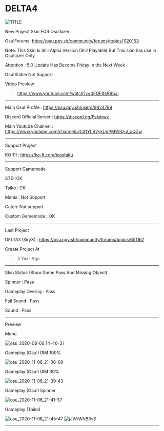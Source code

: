 # DELTA4
![TITLE](https://user-images.githubusercontent.com/68460824/91889887-c87d1680-ecb8-11ea-9303-c1d66f8af2a5.png)

New Project Skin FOR Osu!lazer

Osu!Forums: https://osu.ppy.sh/community/forums/topics/1120153

Note: This Skin Is Still Alpha Version (Still Playable) But This skin has use in Osu!lazer Only

Attention : 5.0 Update Has Become Friday in the Next Week

Osu!Stable Not Support

Video Preview
> https://www.youtube.com/watch?v=dEQF84R9bJI
-----------------------------------------------------------------------------------------------------------------
Main Osu! Profile : https://osu.ppy.sh/users/9424789

Discord Official Server : https://discord.gg/Fvkdrwz

Main Youtube Channel : https://www.youtube.com/channel/UCS1YLB2ykUdPMWRzul_uQZw

-----------------------------------------------------------------------------------------------------------------

Support Project

KO-FI : https://ko-fi.com/iceotaku

-----------------------------------------------------------------------------------------------------------------
Support Gamemode

STD :OK

Taiko : OK

Mania : Not Support

Catch: Not support

Custom Gamemode : OK

-----------------------------------------------------------------------------------------------------------------
Last Project

DELTA3 (SkyX) : https://osu.ppy.sh/community/forums/topics/651167

Create Project At
> 3 Year Ago
-----------------------------------------------------------------------------------------------------------------
Skin Status (Show Some Pass And Missing Object)

Spinner : Pass

Gameplay Overlay : Pass

Fail Sound : Pass

Sound : Pass 

-----------------------------------------------------------------------------------------------------------------
Preview

Menu

![osu_2020-08-06_14-40-31](https://user-images.githubusercontent.com/68460824/91886126-15f68500-ecb3-11ea-930d-ea963c93a107.jpg)

Gameplay (Osu!) DIM 100%

![osu_2020-11-06_21-36-08](https://user-images.githubusercontent.com/68460824/98379340-c436f600-2079-11eb-8073-ec22aa849306.jpg)

Gameplay (Osu!) DIM 30%

![osu_2020-11-06_21-39-43](https://user-images.githubusercontent.com/68460824/98379416-dadd4d00-2079-11eb-8c49-0fb7c59d6b6b.jpg)

Gameplay (Osu!) Spinner

![osu_2020-11-06_21-41-37](https://user-images.githubusercontent.com/68460824/98379494-f0eb0d80-2079-11eb-8d88-595e916dfda5.jpg)

Gameplay (Taiko)

![osu_2020-11-06_21-45-47](https://user-images.githubusercontent.com/68460824/98379557-05c7a100-207a-11eb-95ef-d47c04a58482.jpg)
![jJWrWNB3sS](https://user-images.githubusercontent.com/68460824/91888343-56a3cd80-ecb6-11ea-87e5-b4686e2ed2b8.gif)

-----------------------------------------------------------------------------------------------------------------
